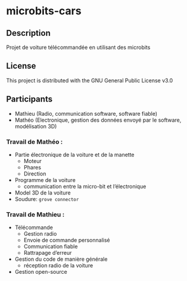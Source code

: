 # microbits-cars

## Description
Projet de voiture télécommandée en utilisant des microbits

## License
This project is distributed with the GNU General Public License v3.0

## Participants

- Mathieu (Radio, communication software, software fiable)
- Mathéo (Electronique, gestion des données envoyé par le software, modélisation 3D)

### Travail de  Mathéo :
-	Partie électronique de la voiture et de la manette
    -	Moteur
    -	Phares
    -	Direction
-	Programme de la voiture
    -	communication entre la micro-bit et l’électronique
-	Model 3D de la voiture
-	Soudure: `grove connector`
### Travail de Mathieu :
-	Télécommande
    -	Gestion radio
    -	Envoie de commande personnalisé
    -	Communication fiable
    -	Rattrapage d’erreur
-	Gestion du code de manière générale
    -	réception radio de la voiture
-	Gestion open-source
